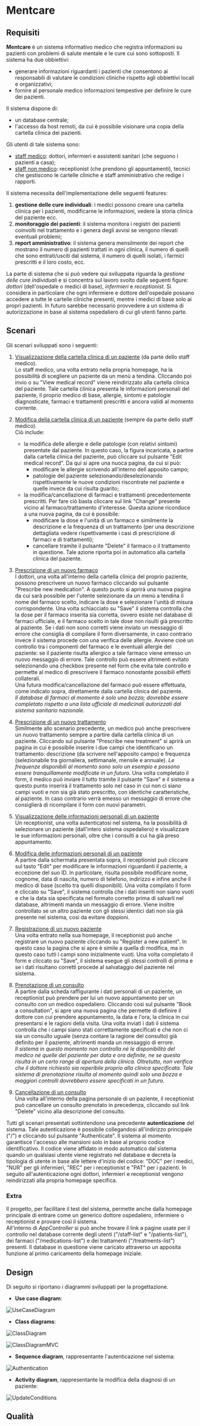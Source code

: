 # Mentcare

## Requisiti
**Mentcare** è un sistema informativo medico che registra informazioni su pazienti con problemi di salute mentale e le cure cui sono sottoposti. Il sistema ha due obbiettivi:

- generare informazioni riguardanti i pazienti che consentono ai responsabili di valutare le condizioni cliniche rispetto agli obbiettivi locali e organizzativi;
- fornire al personale medico informazioni tempestive per definire le cure dei pazienti.

Il sistema dispone di: 

- un database centrale;
- l'accesso da host remoti, da cui è possibile visionare una copia della cartella clinica dei pazienti.

Gli utenti di tale sistema sono:

- <ins>staff medico</ins>: dottori, infermieri e assistenti sanitari (che seguono i pazienti a casa);
- <ins>staff non medico</ins>: receptionist (che prendono gli appuntamenti), tecnici che gestiscono le cartelle cliniche e staff amministrativo che redige i rapporti.

Il sistema necessita dell'implementazione delle seguenti features:

1. **gestione delle cure individuali**: i medici possono creare una cartella clinica per i pazienti, modificarne le informazioni, vedere la storia clinica del paziente ecc. 
2. **monitoraggio dei pazienti**: il sistema monitora i registri dei pazienti coinvolti nel trattamento e i genera degli avvisi se vengono rilevati eventuali problemi;
3. **report amministrativo**: il sistema genera mensilmente dei report che mostrano il numero di pazienti trattati in ogni clinica, il numero di quelli che sono entrati/usciti dal sistema, il numero di quelli isolati, i farmici prescritti e il loro costo, ecc.

La parte di sistema che si può vedere qui sviluppata riguarda la *gestione delle cure individuali* e si concentra sul lavoro svolto dalle seguenti figure: *dottori* (dell'ospedale o medici di base), *infermieri* e *receptionist*. Si considera in particolare che ogni infermiere e dottore dell'ospedale possano accedere a tutte le cartelle cliniche presenti, mentre i medici di base solo ai propri pazienti. In futuro sarebbe necessario provvedere a un sistema di autorizzazione in base al sistema ospedaliero di cui gli utenti fanno parte.

## Scenari
Gli scenari sviluppati sono i seguenti:

1. <ins>Visualizzazione della cartella clinica di un paziente</ins> (da parte dello staff medico).  
   Lo staff medico, una volta entrato nella propria homepage, ha la possibilità di scegliere un paziente da un menù a tendina. Cliccando poi invio o su "View medical record" viene reindirizzato alla cartella clinica del paziente. Tale cartella clinica presenta le informazioni personali del paziente, il proprio medico di base, allergie, sintomi e patologie diagnosticate, farmaci e trattamenti prescritti e ancora validi al momento corrente.


2. <ins>Modifica della cartella clinica di un paziente</ins> (sempre da parte dello staff medico).  
   Ciò include:
    - la modifica delle allergie e delle patologie (con relativi sintomi) presentate dal paziente. In questo caso, la figura incaricata, a partire dalla cartella clinica del paziente, può cliccare sul pulsante "Edit medical record". Da qui si apre una nuoca pagina, da cui si può:
        - modificare le allergie scrivendo all'interno dell apposito campo;
        - patologie del paziente selezionando/deselezionando rispettivamente le nuove condizioni riscontrate nel paziente e quelle invece da cui risulta guarito;
    - la modifica/cancellazione di farmaci e trattamenti precedentemente prescritti. Per fare ciò basta cliccare sul link "Change" presente vicino al farmaco/trattamento d'interesse. Questa azione riconduce a una nuova pagina, da cui è possibile:
        - modificare la dose e l'unità di un farmaco e similmente la descrizione e la frequenza di un trattamento (per una descrizione dettagliata vedere rispettivamente i casi di prescrizione di farmaci e di trattamenti);
        - cancellare tramite il pulsante "Delete" il farmaco o il trattamento in questione. Tale azione riporta poi in automatico alla cartella clinica del paziente.
    

3. <ins>Prescrizione di un nuovo farmaco</ins>  
   I dottori, una volta all'interno della cartella clinica del proprio paziente, possono prescrivere un nuovo farmaco cliccando sul pulsante "Prescribe new medication". A questo punto si aprirà una nuova pagina da cui sarà possibile per l'utente selezionare da un menù a tendina il nome del farmaco scelto, indicare la dose e selezionare l'unità di misura corrispondente. Una volta schiacciato su "Save" il sistema controlla che la dose per il farmaco inserita sia corretta, ovvero esiste nel database di farmaci ufficiale, e il farmaco scelto in tale dose non risulti già prescritto al paziente. Se i dati non sono corretti viene inviato un messaggio di errore che consiglia di compilare il form diversamente, in caso contrario invece il sistema procede con una verifica delle allergie. Avviene cioè un controllo tra i componenti del farmaco e le eventuali allergie del paziente: se il paziente risulta allergico a tale farmaco viene emesso un nuovo messaggio di errore. Tale controllo può essere altrimenti evitato selezionando una checkbox presente nel form che evita tale controllo e permette al medico di prescrivere il farmaco nonostante possibili effetti collaterali.  
   Una futura modifica/cancellazione del farmaco può essere effettuata, come indicato sopra, direttamente dalla cartella clinica del paziente.  
   _Il database di farmaci al momento è solo una bozza; dovrebbe essere completato rispetto a una lista ufficiale di medicinali autorizzati dal sistema sanitario nazionale._
  
   

4. <ins>Prescrizione di un nuovo trattamento</ins>  
   Similmente allo scenario precedente, un medico può anche prescrivere un nuovo trattamento sempre a partire dalla cartella clinica di un paziente. Cliccando sul pulsante "Prescribe new treatment" si aprirà un pagina in cui è possibile inserire i due campi che identificano un trattamento: descrizione (da scrivere nell'apposito campo) e frequenza (selezionabile tra giornaliera, settimanale, mensile e annuale). _Le frequenze disponibili al momento sono solo un esempio e possono essere tranquillamente modificate in un futuro._ Una volta completato il form, il medico può inviare il tutto tramite il pulsante "Save" e il sistema a questo punto inserirà il trattamento solo nel caso in cui non ci siano campi vuoti e non sia già stato prescritto, con identiche caratteristiche, al paziente. In caso contrario verrà emesso un messaggio di errore che consiglierà di ricompilare il form con nuovi parametri. 

6. <ins>Visualizzazione delle informazioni personali di un paziente</ins>  
   Un receptionist, una volta autenticatosi nel sistema, ha la possibilità di selezionare un paziente (dall'intero sistema ospedaliero) e visualizzare le sue informazioni personali, oltre che i consulti a cui ha già preso appuntamento. 
   

7. <ins>Modifica delle informazioni personali di un paziente</ins>  
   A partire dalla schermata presentata sopra, il receptionist può cliccare sul tasto "Edit" per modificare le informazioni riguardanti il paziente, a eccezione del suo ID. In particolare, risulta possibile modificare nome, cognome, data di nascita, numero di telefono, indirizzo e infine anche il medico di base (scelto tra quelli disponibili). Una volta compilato il form e cliccato su "Save", il sistema controlla che i dati inseriti non siano vuoti e che la data sia specificata nel formato corretto prima di salvarli nel database, altrimenti manda un messaggio di errore. Viene inoltre controllato se un altro paziente con gli stessi identici dati non sia già presente nel sistema, così da evitare doppioni. 

   
5. <ins>Registrazione di un nuovo paziente</ins>  
   Una volta entrato nella sua homepage, il receptionist può anche registrare un nuovo paziente cliccando su "Register a new patient". In questo caso la pagina che si apre è simile a quella di modifica, ma in questo caso tutti i campi sono inizialmente vuoti. Una volta completato il form e cliccato su "Save", il sistema esegue gli stessi controlli di prima e se i dati risultano corretti procede al salvataggio del paziente nel sistema. 

8. <ins>Prenotazione di un consulto</ins>  
   A partire dalla scheda raffigurante i dati personali di un paziente, un receptionist può prendere per lui un nuovo appuntamento per un consulto con un medico ospedaliero. Cliccando così sul pulsante "Book a consultation", si apre una nuova pagina che permette di definire il dottore con cui prendere appuntamento, la data e l'ora, la clinica in cui presentarsi e le ragioni della visita. Una volta inviati i dati il sistema controlla che i campi siano stati correttamente specificati e che non ci sia un consulto uguale (senza contare la ragione del consulto) già definito per il paziente, altrimenti manda un messaggio di errore.  
   _Il sistema in questo momento non controlla né le disponibilità del medico né quelle del paziente per data e ora definite, ne se questa risulta in un certo range di apertura della clinica. Oltretutto, non verifica che il dottore richiesto sia reperibile proprio alla clinica specificata. Tale sistema di prenotazione risulta al momento quindi solo una bozza e maggiori controlli dovrebbero essere specificati in un futuro._
   

9. <ins>Cancellazione di un consulto</ins>  
   Una volta all'interno della pagina personale di un paziente, il receptionist può cancellare un consulto prenotato in precedenza, cliccando sul link "Delete" vicino alla descrizione del consulto. 

Tutti gli scenari presentati sottintendono una precedente **autenticazione** del sistema. Tale autenticazione è possibile collegandosi all'indirizzo principale ("/") e cliccando sul pulsante "Authenticate". Il sistema al momento garantisce l'accesso alle mansioni solo in base al proprio codice identificativo. Il codice viene affidato in modo automatico dal sistema quando un qualsiasi utente viene registrato nel database e decreta la tipologia di utente in base alle lettere d'inizio del codice: "DOC" per i medici, "NUR" per gli infermieri, "REC" per i receptionist e "PAT" per i pazienti. In seguito all'autenticazione ogni dottori, infermieri e receptionist vengono reindirizzati alla propria homepage specifica.

### Extra
Il progetto, per facilitare il test del sistema, permette anche dalla homepage principale di entrare come un generico dottore ospedaliero, infermiere o receptionist e provare così il sistema.   
All'interno di _AppController_ si può anche trovare il link a pagine usate per il controllo nel database corrente degli utenti ("/staff-list" e "/patients-list"), dei farmaci ("/medications-list") e dei trattamenti ("/treatments-list") presenti. Il database in questione viene caricato attraverso un apposita funzione al primo caricamento della homepage iniziale.

## Design
Di seguito si riportano i diagrammi sviluppati per la progettazione. 

- **Use case diagram**:
  
![UseCaseDiagram](/uml/UseCaseDiagram.jpg)

- **Class diagrams**:

![ClassDiagram](/uml/ClassDiagram.jpg)

![ClassDiagramMVC](/uml/ClassDiagramMVC.jpg)

- **Sequence diagram**, rappresentante l'autenticazione nel sistema:

![Authentication](/uml/Authentication.jpg)

- **Activity diagram**, rappresentante la modifica della diagnosi di un paziente:

![UpdateConditions](/uml/UpdateConditions.jpg)


## Qualità
